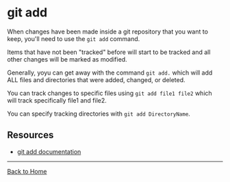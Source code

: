 # git add

When changes have been made inside a git repository that you want to keep, you'll need to use the `git add` command.

Items that have not been "tracked" before will start to be tracked and all other changes will be marked as modified. 

Generally, yoyu can get away with the command `git add.` which will add ALL files and directories that were added, changed, or deleted. 

You can track changes to specific files using `git add file1 file2` which will track specifically file1 and file2. 

You can specify tracking directories with `git add DirectoryName`.

## Resources 

- [git add documentation](https://git-scm.com/docs/git-add)
---
[Back to Home](../README.md)
